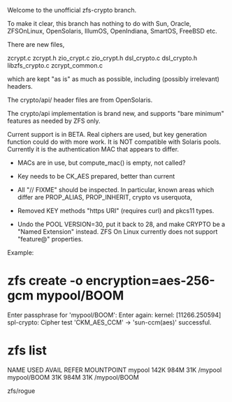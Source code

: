 
Welcome to the unofficial zfs-crypto branch.

To make it clear, this branch has nothing to do with Sun, Oracle,
ZFSOnLinux, OpenSolaris, IllumOS, OpenIndiana, SmartOS, FreeBSD etc.

There are new files,

zcrypt.c
zcrypt.h
zio_crypt.c
zio_crypt.h
dsl_crypto.c
dsl_crypto.h
libzfs_crypto.c
zcrypt_common.c

which are kept "as is" as much as possible, including (possibly
irrelevant) headers.

The crypto/api/ header files are from OpenSolaris.

The crypto/api implementation is brand new, and supports "bare
minimum" features as needed by ZFS only.

Current support is in BETA. Real ciphers are used, but key generation
function could do with more work. It is NOT compatible with Solaris pools.
Currently it is the authentication MAC that appears to differ.

* MACs are in use, but compute_mac() is empty, not called?

* Key needs to be CK_AES prepared, better than current

* All "// FIXME" should be inspected. In particular, known areas
  which differ are PROP_ALIAS, PROP_INHERIT, crypto vs userquota,

* Removed KEY methods "https URI" (requires curl) and pkcs11 types.

* Undo the POOL VERSION=30, put it back to 28, and make CRYPTO be a
  "Named Extension" instead. ZFS On Linux currently does not support
  "feature@" properties.


Example:

# zfs create -o encryption=aes-256-gcm mypool/BOOM
  Enter passphrase for 'mypool/BOOM':
  Enter again:
  kernel: [11266.250594] spl-crypto: Cipher test 'CKM_AES_CCM' -> 'sun-ccm(aes)' successful.
# zfs list
  NAME          USED  AVAIL  REFER  MOUNTPOINT
  mypool        142K   984M    31K  /mypool
  mypool/BOOM    31K   984M    31K  /mypool/BOOM


zfs/rogue

